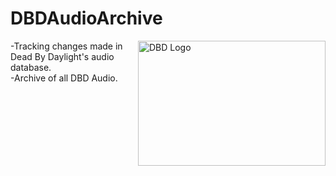 # DBDAudioArchive
<img src="https://deadbydaylight.com/static/dbd_loading-9139ccc3a3c0304df5f9e922a107c91a.gif" align="right" alt="DBD Logo" width="300" height="200">

-Tracking changes made in Dead By Daylight's audio database.<br>
-Archive of all DBD Audio.
